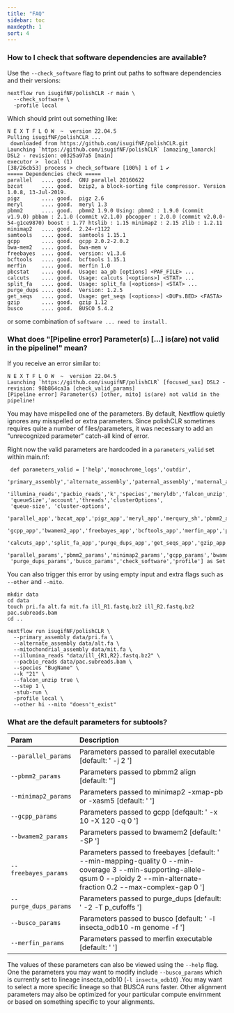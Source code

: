 ```yaml
---
title: "FAQ"
sidebar: toc
maxdepth: 1
sort: 4
---
```


### How to I check that software dependencies are available?

Use the `--check_software` flag to print out paths to software dependencies and their versions:

```
nextflow run isugifNF/polishCLR -r main \
  --check_software \
  -profile local
```

Which should print out something like:

```
N E X T F L O W  ~  version 22.04.5
Pulling isugifNF/polishCLR ...
 downloaded from https://github.com/isugifNF/polishCLR.git
Launching `https://github.com/isugifNF/polishCLR` [amazing_lamarck] DSL2 - revision: e0325a97a5 [main]
executor >  local (1)
[38/26cb53] process > check_software [100%] 1 of 1 ✔
===== Dependencies check =====
parallel   .... good.  GNU parallel 20160622
bzcat      .... good.  bzip2, a block-sorting file compressor. Version 1.0.8, 13-Jul-2019.
pigz       .... good.  pigz 2.6
meryl      .... good.  meryl 1.3
pbmm2      .... good.  pbmm2 1.9.0 Using: pbmm2 : 1.9.0 (commit v1.9.0) pbbam : 2.1.0 (commit v2.1.0) pbcopper : 2.0.0 (commit v2.0.0-54-g1ce9870) boost : 1.77 htslib : 1.15 minimap2 : 2.15 zlib : 1.2.11
minimap2   .... good.  2.24-r1122
samtools   .... good.  samtools 1.15.1
gcpp       .... good.  gcpp 2.0.2-2.0.2
bwa-mem2   .... good.  bwa-mem v
freebayes  .... good.  version: v1.3.6
bcftools   .... good.  bcftools 1.15.1
merfin     .... good.  merfin 1.0
pbcstat    .... good.  Usage: aa_pb [options] <PAF_FILE> ...
calcuts    .... good.  Usage: calcuts [<options>] <STAT> ...
split_fa   .... good.  Usage: split_fa [<options>] <STAT> ...
purge_dups .... good.  Version: 1.2.5
get_seqs   .... good.  Usage: get_seqs [<options>] <DUPs.BED> <FASTA>
gzip       .... good.  gzip 1.12
busco      .... good.  BUSCO 5.4.2
```

or some combination of `software ... need to install.`


### What does "[Pipeline error] Parameter(s) [...] is(are) not valid in the pipeline!" mean?

If you receive an error similar to:

```
N E X T F L O W  ~  version 22.04.5
Launching `https://github.com/isugifNF/polishCLR` [focused_sax] DSL2 - revision: 98b864ca3a [check_valid_params]
[Pipeline error] Parameter(s) [other, mito] is(are) not valid in the pipeline!
```

You may have mispelled one of the parameters. By default, Nextflow quietly ignores any misspelled or extra parameters. Since polishCLR sometimes requires quite a number of files/parameters, it was necessary to add an “unrecognized parameter” catch-all kind of error.

Right now the valid parameters are hardcoded in a `parameters_valid` set within main.nf:

```
 def parameters_valid = ['help','monochrome_logs','outdir', 
 'primary_assembly','alternate_assembly','paternal_assembly','maternal_assembly','mitochondrial_assembly', 
 'illumina_reads','pacbio_reads','k','species','meryldb','falcon_unzip','same_specimen','steptwo','step', 
 'queueSize','account','threads','clusterOptions', 
 'queue-size', 'cluster-options', 
 'parallel_app','bzcat_app','pigz_app','meryl_app','merqury_sh','pbmm2_app','minimap2_app','samtools_app', 
 'gcpp_app','bwamem2_app','freebayes_app','bcftools_app','merfin_app','pbcstat_app','hist_plot_py', 
 'calcuts_app','split_fa_app','purge_dups_app','get_seqs_app','gzip_app','busco_app','busco_lineage', 
 'parallel_params','pbmm2_params','minimap2_params','gcpp_params','bwamem2_params','freebayes_params', 
 'purge_dups_params','busco_params','check_software','profile'] as Set 
```

You can also trigger this error by using empty input and extra flags such as `--other` and `--mito`. 

```
mkdir data 
cd data
touch pri.fa alt.fa mit.fa ill_R1.fastq.bz2 ill_R2.fastq.bz2 pac.subreads.bam
cd ..

nextflow run isugifNF/polishCLR \
  --primary_assembly data/pri.fa \
  --alternate_assembly data/alt.fa \
  --mitochondrial_assembly data/mit.fa \
  --illumina_reads "data/ill_{R1,R2}.fastq.bz2" \
  --pacbio_reads data/pac.subreads.bam \
  --species "BugName" \
  --k "21" \
  --falcon_unzip true \
  --step 1 \
  -stub-run \
  -profile local \
  --other hi --mito "doesn't_exist"
```

### What are the default parameters for subtools?

| Param | Description |
|:--|:--|
| `--parallel_params`   | Parameters passed to parallel executable [default: ' -j 2 '] |
| `--pbmm2_params`      | Parameters passed to pbmm2 align [default: ''] |
| `--minimap2_params`  | Parameters passed to minimap2 -xmap-pb or -xasm5 [default: ' '] |
| `--gcpp_params`       | Parameters passed to gcpp [defqault: ' -x 10 -X 120 -q 0 '] |
| `--bwamem2_params`    | Parameters passed to bwamem2 [default: ' -SP '] |
| `--freebayes_params`  | Parameters passed to freebayes [default: ' --min-mapping-quality 0 --min-coverage 3 --min-supporting-allele-qsum 0  --ploidy 2 --min-alternate-fraction 0.2 --max-complex-gap 0 '] |
| `--purge_dups_params` | Parameters passed to purge_dups [default: ' -2 -T p_cufoffs '] |
| `--busco_params`      | Parameters passed to busco [default: ' -l insecta_odb10 -m genome -f '] |
| `--merfin_params`     | Parameters passed to merfin executable [default: ' '] |

The values of these parameters can also be viewed using the `--help` flag. One the parameters you may want to modify include `--busco_params` which is currently set to lineage insecta_odb10 (`-l insecta_odb10`) .You may want to select a more specific lineage so that BUSCA runs faster. Other alignment parameters may also be optimized for your particular compute envirnment or based on something specific to your alignments.